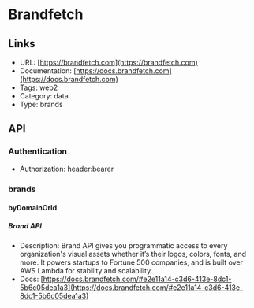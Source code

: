 # Brandfetch

## Links

* URL: [https://brandfetch.com](https://brandfetch.com)
* Documentation: [https://docs.brandfetch.com](https://docs.brandfetch.com)
* Tags: web2
* Category: data
* Type: brands

## API

### Authentication

* Authorization: header:bearer

### brands

#### byDomainOrId

##### Brand API

* Description: Brand API gives you programmatic access to every organization's visual assets whether it’s their logos, colors, fonts, and more. It powers startups to Fortune 500 companies, and is built over AWS Lambda for stability and scalability.
* Docs: [https://docs.brandfetch.com/#e2e11a14-c3d6-413e-8dc1-5b6c05dea1a3](https://docs.brandfetch.com/#e2e11a14-c3d6-413e-8dc1-5b6c05dea1a3)
